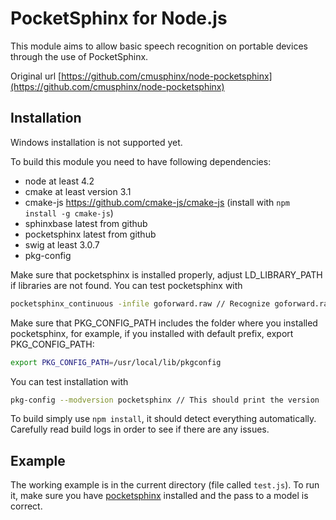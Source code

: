 # PocketSphinx for Node.js

This module aims to allow basic speech recognition on portable devices
through the use of PocketSphinx.

Original url [https://github.com/cmusphinx/node-pocketsphinx](https://github.com/cmusphinx/node-pocketsphinx)

## Installation

Windows installation is not supported yet.

To build this module you need to have following dependencies:
  
  * node at least 4.2
  * cmake at least version 3.1
  * cmake-js https://github.com/cmake-js/cmake-js (install with `npm install -g cmake-js`) 
  * sphinxbase latest from github
  * pocketsphinx latest from github
  * swig at least 3.0.7
  * pkg-config

Make sure that pocketsphinx is installed properly, adjust LD_LIBRARY_PATH if libraries are not found. You can test pocketsphinx with

```sh
pocketsphinx_continuous -infile goforward.raw // Recognize goforward.raw file
```

Make sure that PKG_CONFIG_PATH includes the folder where you installed pocketsphinx, for example, if you installed with default prefix, export PKG_CONFIG_PATH:

```sh
export PKG_CONFIG_PATH=/usr/local/lib/pkgconfig
```

You can test installation with 
```sh
pkg-config --modversion pocketsphinx // This should print the version
```

To build simply use `npm install`, it should detect everything automatically. Carefully read
build logs in order to see if there are any issues.

## Example
The working example is in the current directory (file called `test.js`). To run it, make sure you have [pocketsphinx](https://github.com/cmusphinx/pocketsphinx) installed and the pass to a model is correct.